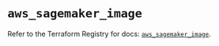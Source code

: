# `aws_sagemaker_image`

Refer to the Terraform Registry for docs: [`aws_sagemaker_image`](https://registry.terraform.io/providers/hashicorp/aws/3.76.1/docs/resources/sagemaker_image).
